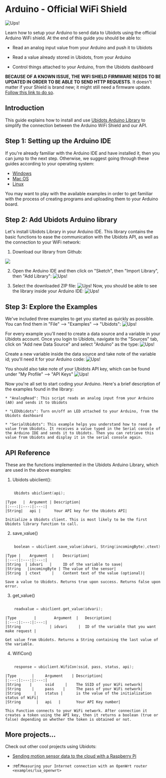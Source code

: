 # Arduino - Official WiFi Shield

![Ups!](../images/devices/arduino-wifi-shield.jpg)
        
Learn how to setup your Arduino to send data to Ubidots using the official Arduino WiFi shield. At the end of this guide you should be able to:

* Read an analog input value from your Arduino and push it to Ubidots
 
* Read a value already stored in Ubidots, from your Arduino

* Control things attached to your Arduino, from the Ubidots dashboard

**BECAUSE OF A KNOWN ISSUE, THE WIFI SHIELD FIRMWARE NEEDS TO BE UPDATED IN ORDER TO BE ABLE TO SEND HTTP REQUESTS**. It doesn't matter if your Shield is brand new; it might still need a firmware update. [Follow this link to do so](https://www.arduino.cc/en/Hacking/WiFiShieldFirmwareUpgrading).

## Introduction

This guide explains how to install and use [Ubidots Arduino Library](https://github.com/ubidots/ubidots-arduino) to simplify the connection between the Arduino WiFi Shield and our API. 

## Step 1: Setting up the Arduino IDE

If you're already familiar with the Arduino IDE and have installed it, then you can jump to the next step. Otherwise, we suggest going through these guides according to your operating system:

+ [Windows](http://arduino.cc/en/Guide/Windows)
+ [Mac OS](http://arduino.cc/en/Guide/MacOSX)
+ [Linux](http://playground.arduino.cc/Learning/Linux)

You may want to play with the available examples in order to get familiar with the process of creating programs and uploading them to your Arduino board.

## Step 2: Add Ubidots Arduino library

Let's install Ubidots Library in your Arduino IDE. This library contains the basic functions to ease the communication with the Ubidots API, as well as the connection to your WiFi network:

1. Download our library from Github:
 <d1>
   <span class="hs-cta-wrapper" id="hs-cta-wrapper-2860239d-bbff-467d-82e3-44d6254561ff">
        <span class="hs-cta-node hs-cta-2860239d-bbff-467d-82e3-44d6254561ff" id="hs-cta-2860239d-bbff-467d-82e3-44d6254561ff">
            <!--[if lte IE 8]><div id="hs-cta-ie-element"></div><![endif]-->
            <a href="http://cta-redirect.hubspot.com/cta/redirect/329717/2860239d-bbff-467d-82e3-44d6254561ff" target=blank_><img class="hs-cta-img" id="hs-cta-img-2860239d-bbff-467d-82e3-44d6254561ff" style="border-width:0px;" src="https://no-cache.hubspot.com/cta/default/329717/2860239d-bbff-467d-82e3-44d6254561ff.png" /></a>
        </span>
        <script charset="utf-8" src="https://js.hscta.net/cta/current.js"></script>
        <script type="text/javascript">
           hbspt.cta.load(329717, '2860239d-bbff-467d-82e3-44d6254561ff');
        </script>
    </span>
    </d1>
     
2. Open the Arduino IDE and then click on "Sketch", then "Import Library", then "Add Library":
    ![Ups!](../images/devices/ardu_1.jpg)
     
3. Select the downloaded ZIP file:
    ![Ups!](../images/devices/ardu_2.jpg)
    Now, you should be able to see the library inside your Arduino IDE:
    ![Ups!](../images/devices/ardu_3.jpg)
    

## Step 3: Explore the Examples

We've included three examples to get you started as quickly as possible. You can find them in "File" --> "Examples" --> "Ubidots":
    ![Ups!](../images/devices/ardu_4.jpg)
    
For every example you'll need to create a data source and a variable in your Ubidots account. Once you login to Ubidots, navigate to the "Sources" tab, click on "Add new Data Source" and select "Arduino" as the type:
    ![Ups!](../images/devices/arduino_type.jpg)
    
Create a new variable inside the data source and take note of the variable id; you'll need it for your Arduino code:
    ![Ups!](../images/devices/arduino_variableid.jpg)
    
You should also take note of your Ubidots API key, which can be found under "My Profile" --> "API Keys"
    ![Ups!](../images/devices/arduino_api.jpg)
    
Now you're all set to start coding your Arduino. Here's a brief description of the examples found in the library:

    * "AnalogRead": This script reads an analog input from your Arduino (A0) and sends it to Ubidots
 
    * "LEDUbidots": Turn on/off an LED attached to your Arduino, from the Ubidots dashboard

    * "SerialUbidots": This example helps you understand how to read a value from Ubidots. It receives a value typed in the Serial console of the Arduino IDE and sends it to Ubidots. Then you can retrieve this value from Ubidots and display it in the serial console again.



## API Reference

These are the functions implemented in the Ubidots Arduino Library, which are used in the above examples:


1. Ubidots ubiclient():
```c++

    Ubidots ubiclient(api);
```

    |Type   |  Argument | Description|
    |:---:|:---:|:---:|
    |String|   api |      Your API key for the Ubidots API|

    Initialize a Ubidots client. This is most likely to be the first Ubidots library function to call.
2. save_value()
```c++

    boolean = ubiclient.save_value(idvari, String(incomingByte),ctext)
```

    |Type |    Argument  |    Description|
    |:---:|:---:|:---:|
    |String  | idvari   |     ID of the variable to save|
    |String   |incomingByte | The value of the sensor|
    |String  | ctext     |    Content text of the value (optional)|

    Save a value to Ubidots. Returns true upon success. Returns false upon error.

3. get_value()
```c++

    readvalue = ubiclient.get_value(idvari);
```

    |Type        |        Argument  |   Description|
    |:---:|:---:|:---:|
    |String             | idvari     |  ID of the variable that you want make request |

    Get value from Ubidots. Returns a String containing the last value of the variable.

4. WifiCon()
```c++

    response = ubiclient.WifiCon(ssid, pass, status, api);
```

    |Type       |     Argument    | Description|
    |:---:|:---:|:---:|
    |String    |      ssid     |    The SSID of your WiFi network|
    |String     |     pass    |     The pass of your WiFi network|
    |String      |    status |      is the value of the initialization status of WiFi|
    |String       |   api   |       Your API Key number|

    This Function connects to your WiFi network. After connection it creates a token using the API key, then it returns a boolean (true or false) depending on whether the token is obtained or not. 


## More projects...

Check out other cool projects using Ubidots:

* [Sending motion sensor data to the cloud with a Raspberry Pi](http://blog.ubidots.com/building-a-people-counter-with-raspberry-pi-and-ubidots)

* :ref:`Measuring your Internet connection with an OpenWrt router <examples/lua_openwrt>`